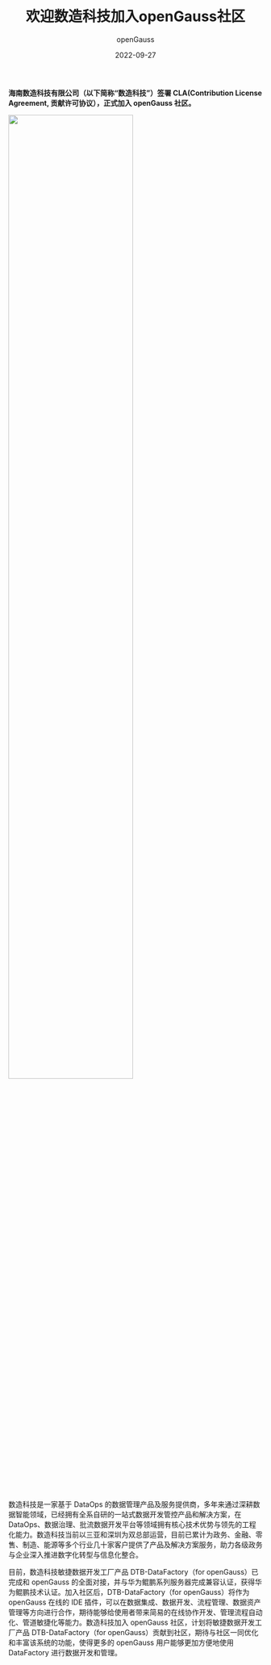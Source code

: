 ﻿---
title: '欢迎数造科技加入openGauss社区'
date: '2022-09-27'
tags: ['theme']
category: 'news'
banner: '/category/news/2022-09-27/banner.png'
author: 'openGauss'
summary: '欢迎数造科技加入openGauss社区'
---

**海南数造科技有限公司（以下简称“数造科技”）签署 CLA(Contribution License Agreement, 贡献许可协议），正式加入 openGauss 社区。**

<img src="/zh/news/2022-09-27/pic1.png" style="width: 70%">

数造科技是一家基于 DataOps 的数据管理产品及服务提供商，多年来通过深耕数据智能领域，已经拥有全系自研的一站式数据开发管控产品和解决方案，在 DataOps、数据治理、批流数据开发平台等领域拥有核心技术优势与领先的工程化能力。数造科技当前以三亚和深圳为双总部运营，目前已累计为政务、金融、零售、制造、能源等多个行业几十家客户提供了产品及解决方案服务，助力各级政务与企业深入推进数字化转型与信息化整合。

目前，数造科技敏捷数据开发工厂产品 DTB-DataFactory（for openGauss）已完成和 openGauss 的全面对接，并与华为鲲鹏系列服务器完成兼容认证，获得华为鲲鹏技术认证。加入社区后，DTB-DataFactory（for openGauss）将作为 openGauss 在线的 IDE 插件，可以在数据集成、数据开发、流程管理、数据资产管理等方向进行合作，期待能够给使用者带来简易的在线协作开发、管理流程自动化、管道敏捷化等能力。数造科技加入 openGauss 社区，计划将敏捷数据开发工厂产品 DTB-DataFactory（for openGauss）贡献到社区，期待与社区一同优化和丰富该系统的功能，使得更多的 openGauss 用户能够更加方便地使用 DataFactory 进行数据开发和管理。
